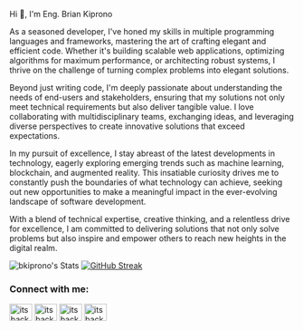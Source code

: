 <p>Hi 👋, I'm Eng. Brian Kiprono</p>
<p>As a seasoned developer, I've honed my skills in multiple programming languages and frameworks, mastering the art of crafting elegant and efficient code. Whether it's building scalable web applications, optimizing algorithms for maximum performance, or architecting robust systems, I thrive on the challenge of turning complex problems into elegant solutions.
</p>
<p>
Beyond just writing code, I'm deeply passionate about understanding the needs of end-users and stakeholders, ensuring that my solutions not only meet technical requirements but also deliver tangible value. I love collaborating with multidisciplinary teams, exchanging ideas, and leveraging diverse perspectives to create innovative solutions that exceed expectations.
</p>
<p>
In my pursuit of excellence, I stay abreast of the latest developments in technology, eagerly exploring emerging trends such as machine learning, blockchain, and augmented reality. This insatiable curiosity drives me to constantly push the boundaries of what technology can achieve, seeking out new opportunities to make a meaningful impact in the ever-evolving landscape of software development.
</p>
<p>
With a blend of technical expertise, creative thinking, and a relentless drive for excellence, I am committed to delivering solutions that not only solve problems but also inspire and empower others to reach new heights in the digital realm.</p>
</p>


![bkiprono's Stats](https://github-readme-stats.vercel.app/api?username=bkiprono&theme=shadow_blue&show_icons=true&hide_border=false&count_private=true)
[![GitHub Streak](https://streak-stats.demolab.com?user=bkiprono)](https://git.io/streak-stats)


<h3 align="left">Connect with me:</h3>
<p align="left">
<a href="https://twitter.com/itsbackenddevke" target="blank"><img align="center" src="https://raw.githubusercontent.com/rahuldkjain/github-profile-readme-generator/master/src/images/icons/Social/twitter.svg" alt="itsbackenddevke" height="30" width="40" /></a>
<a href="https://linkedin.com/in/itsbackenddevke" target="blank"><img align="center" src="https://raw.githubusercontent.com/rahuldkjain/github-profile-readme-generator/master/src/images/icons/Social/linked-in-alt.svg" alt="itsbackenddevke" height="30" width="40" /></a>
<a href="https://fb.com/itsbackenddevke" target="blank"><img align="center" src="https://raw.githubusercontent.com/rahuldkjain/github-profile-readme-generator/master/src/images/icons/Social/facebook.svg" alt="itsbackenddevke" height="30" width="40" /></a>
<a href="https://instagram.com/itsbackenddevke" target="blank"><img align="center" src="https://raw.githubusercontent.com/rahuldkjain/github-profile-readme-generator/master/src/images/icons/Social/instagram.svg" alt="itsbackenddevke" height="30" width="40" /></a>
</p>
